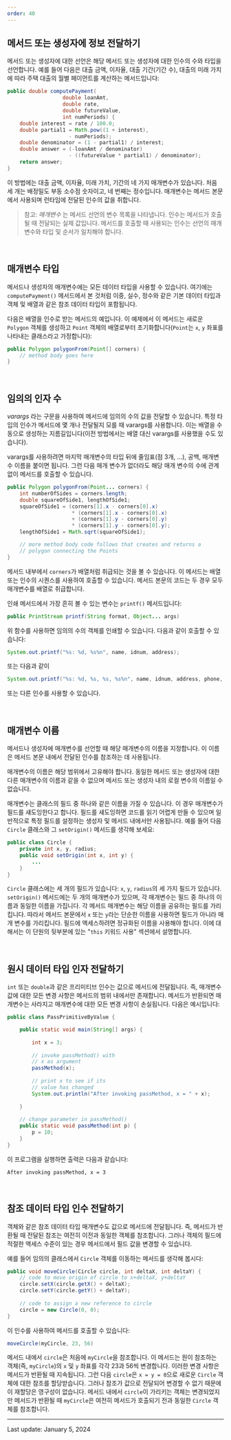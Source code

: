```yaml
---
order: 40
---
```

## 메서드 또는 생성자에 정보 전달하기

메서드 또는 생성자에 대한 선언은 해당 메서드 또는 생성자에 대한 인수의 수와 타입을 선언합니다. 예를 들어 다음은 대출 금액, 이자율, 대출 기간(기간 수), 대출의 미래 가치에 따라 주택 대출의 월별 페이먼트를 계산하는 메서드입니다:

```java
public double computePayment(
                  double loanAmt,
                  double rate,
                  double futureValue,
                  int numPeriods) {
    double interest = rate / 100.0;
    double partial1 = Math.pow((1 + interest), 
                    - numPeriods);
    double denominator = (1 - partial1) / interest;
    double answer = (-loanAmt / denominator)
                    - ((futureValue * partial1) / denominator);
    return answer;
}
```

이 방법에는 대출 금액, 이자율, 미래 가치, 기간의 네 가지 매개변수가 있습니다. 처음 세 개는 배정밀도 부동 소수점 숫자이고, 네 번째는 정수입니다. 매개변수는 메서드 본문에서 사용되며 런타임에 전달된 인수의 값을 취합니다.

> 참고: _매개변수_ 는 메서드 선언의 변수 목록을 나타냅니다. 인수는 메서드가 호출될 때 전달되는 실제 값입니다. 메서드를 호출할 때 사용되는 인수는 선언의 매개변수와 타입 및 순서가 일치해야 합니다.

 

## 매개변수 타입

메서드나 생성자의 매개변수에는 모든 데이터 타입을 사용할 수 있습니다. 여기에는 `computePayment()` 메서드에서 본 것처럼 이중, 실수, 정수와 같은 기본 데이터 타입과 객체 및 배열과 같은 참조 데이터 타입이 포함됩니다.

다음은 배열을 인수로 받는 메서드의 예입니다. 이 예제에서 이 메서드는 새로운 `Polygon` 객체를 생성하고 `Point` 객체의 배열로부터 초기화합니다(`Point`는 `x`, `y` 좌표를 나타내는 클래스라고 가정합니다):

```java
public Polygon polygonFrom(Point[] corners) {
    // method body goes here
}
```

 

## 임의의 인자 수

_varargs_ 라는 구문을 사용하여 메서드에 임의의 수의 값을 전달할 수 있습니다. 특정 타입의 인수가 메서드에 몇 개나 전달될지 모를 때 varargs를 사용합니다. 이는 배열을 수동으로 생성하는 지름길입니다(이전 방법에서는 배열 대신 varargs를 사용했을 수도 있습니다).

varargs를 사용하려면 마지막 매개변수의 타입 뒤에 줄임표(점 3개, ...), 공백, 매개변수 이름을 붙이면 됩니다. 그런 다음 매개 변수가 없더라도 해당 매개 변수의 수에 관계없이 메서드를 호출할 수 있습니다.

```java
public Polygon polygonFrom(Point... corners) {
    int numberOfSides = corners.length;
    double squareOfSide1, lengthOfSide1;
    squareOfSide1 = (corners[1].x - corners[0].x)
                     * (corners[1].x - corners[0].x) 
                     + (corners[1].y - corners[0].y)
                     * (corners[1].y - corners[0].y);
    lengthOfSide1 = Math.sqrt(squareOfSide1);

    // more method body code follows that creates and returns a 
    // polygon connecting the Points
}
```

메서드 내부에서 `corners`가 배열처럼 취급되는 것을 볼 수 있습니다. 이 메서드는 배열 또는 인수의 시퀀스를 사용하여 호출할 수 있습니다. 메서드 본문의 코드는 두 경우 모두 매개변수를 배열로 취급합니다.

인쇄 메서드에서 가장 흔히 볼 수 있는 변수는 `printf()` 메서드입니다:

```java
public PrintStream printf(String format, Object... args)
```

위 함수를 사용하면 임의의 수의 객체를 인쇄할 수 있습니다. 다음과 같이 호출할 수 있습니다:

```java
System.out.printf("%s: %d, %s%n", name, idnum, address);
```

또는 다음과 같이

```java
System.out.printf("%s: %d, %s, %s, %s%n", name, idnum, address, phone, email);
```

또는 다른 인수를 사용할 수 있습니다.

 

## 매개변수 이름

메서드나 생성자에 매개변수를 선언할 때 해당 매개변수의 이름을 지정합니다. 이 이름은 메서드 본문 내에서 전달된 인수를 참조하는 데 사용됩니다.

매개변수의 이름은 해당 범위에서 고유해야 합니다. 동일한 메서드 또는 생성자에 대한 다른 매개변수의 이름과 같을 수 없으며 메서드 또는 생성자 내의 로컬 변수의 이름일 수 없습니다.

매개변수는 클래스의 필드 중 하나와 같은 이름을 가질 수 있습니다. 이 경우 매개변수가 필드를 섀도잉한다고 합니다. 필드를 섀도잉하면 코드를 읽기 어렵게 만들 수 있으며 일반적으로 특정 필드를 설정하는 생성자 및 메서드 내에서만 사용됩니다. 예를 들어 다음 `Circle` 클래스와 그 `setOrigin()` 메서드를 생각해 보세요:

```java
public class Circle {
    private int x, y, radius;
    public void setOrigin(int x, int y) {
        ...
    }
}
```

`Circle` 클래스에는 세 개의 필드가 있습니다: `x`, `y`, `radius`의 세 가지 필드가 있습니다. `setOrigin()` 메서드에는 두 개의 매개변수가 있으며, 각 매개변수는 필드 중 하나의 이름과 동일한 이름을 가집니다. 각 메서드 매개변수는 해당 이름을 공유하는 필드를 가리킵니다. 따라서 메서드 본문에서 `x` 또는 `y`라는 단순한 이름을 사용하면 필드가 아니라 매개 변수를 가리킵니다. 필드에 액세스하려면 정규화된 이름을 사용해야 합니다. 이에 대해서는 이 단원의 뒷부분에 있는 "`this` 키워드 사용" 섹션에서 설명합니다.

 

## 원시 데이터 타입 인자 전달하기

`int` 또는 `double`과 같은 프리미티브 인수는 값으로 메서드에 전달됩니다. 즉, 매개변수 값에 대한 모든 변경 사항은 메서드의 범위 내에서만 존재합니다. 메서드가 반환되면 매개변수는 사라지고 매개변수에 대한 모든 변경 사항이 손실됩니다. 다음은 예시입니다:

```java
public class PassPrimitiveByValue {

    public static void main(String[] args) {
           
        int x = 3;
           
        // invoke passMethod() with 
        // x as argument
        passMethod(x);
           
        // print x to see if its 
        // value has changed
        System.out.println("After invoking passMethod, x = " + x);
           
    }
        
    // change parameter in passMethod()
    public static void passMethod(int p) {
        p = 10;
    }
}
```

이 프로그램을 실행하면 출력은 다음과 같습니다:

```shell
After invoking passMethod, x = 3
```

 

## 참조 데이터 타입 인수 전달하기

객체와 같은 참조 데이터 타입 매개변수도 값으로 메서드에 전달됩니다. 즉, 메서드가 반환될 때 전달된 참조는 여전히 이전과 동일한 객체를 참조합니다. 그러나 객체의 필드에 적절한 액세스 수준이 있는 경우 메서드에서 필드 값을 변경할 수 있습니다.

예를 들어 임의의 클래스에서 `Circle` 객체를 이동하는 메서드를 생각해 봅시다:

```java
public void moveCircle(Circle circle, int deltaX, int deltaY) {
    // code to move origin of circle to x+deltaX, y+deltaY
    circle.setX(circle.getX() + deltaX);
    circle.setY(circle.getY() + deltaY);
        
    // code to assign a new reference to circle
    circle = new Circle(0, 0);
}
```

이 인수를 사용하여 메서드를 호출할 수 있습니다:

```java
moveCircle(myCircle, 23, 56)
```

메서드 내에서 `circle`은 처음에 `myCircle`을 참조합니다. 이 메서드는 원이 참조하는 객체(즉, `myCircle`)의 `x` 및 `y` 좌표를 각각 23과 56씩 변경합니다. 이러한 변경 사항은 메서드가 반환될 때 지속됩니다. 그런 다음 `circle`은 `x = y = 0`으로 새로운 `Circle` 객체에 대한 참조를 할당받습니다. 그러나 참조가 값으로 전달되어 변경할 수 없기 때문에 이 재할당은 영구성이 없습니다. 메서드 내에서 `circle`이 가리키는 객체는 변경되었지만 메서드가 반환될 때 `myCircle`은 여전히 메서드가 호출되기 전과 동일한 `Circle` 객체를 참조합니다.

---
Last update: January 5, 2024